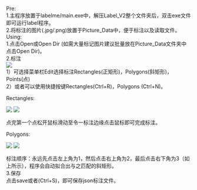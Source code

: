 Pre:  
1.主程序放置于labelme/main.exe中，解压Label_V2整个文件夹后，双击exe文件即可运行label程序。  
2.将标注的图片(.jpg/.png)放置于Picture_Data中，便于标注以及读取文件。  
Using:  
1.点击Open或Open Dir  (如需大量标记图片建议批量放在Picture_Data文件夹中 点击Open Dir)。  
2.标注  
<img src="https://www.github.com/Damon2019/RM-DATASET/raw/master/images/20.png">  
1）可选择菜单栏Edit选择标注Rectangles(正矩形)，Polygons(斜矩形)，Points(点)   
2）或者可以使用快捷按键Rectangles(Ctrl+R)，Polygons (Ctrl+N)。  

Rectangles:  

<img src="https://www.github.com/Damon2019/RM-DATASET/raw/master/images/21.png">    
<img src="https://www.github.com/Damon2019/RM-DATASET/raw/master/images/22.png">    

点完第一个点松开鼠标滑动至令一标注边缘点击鼠标即可完成标注。 

Polygons:   

<img src="https://www.github.com/Damon2019/RM-DATASET/raw/master/images/23.png">  
<img src="https://www.github.com/Damon2019/RM-DATASET/raw/master/images/24.jpg">  

标注顺序：永远先点击左上角为1，然后点击右上角为2，最后点击右下角为3（如上所示），程序会自动拟合出与之匹配的斜矩形。  
3.保存  
点击save或者(Ctrl+S)，即可保存json标注文件。
